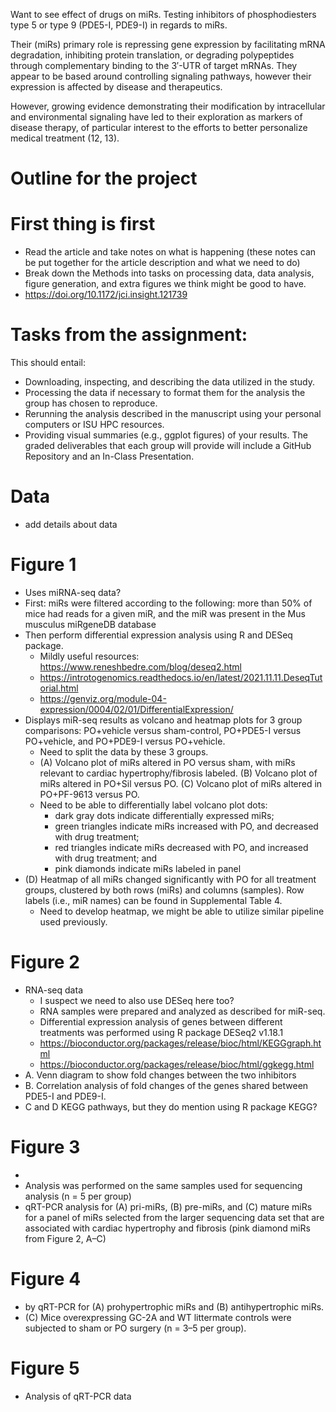 Want to see effect of drugs on miRs. 
Testing inhibitors of phosphodiesters type 5 or type 9 (PDE5-I, PDE9-I) in regards to miRs.

Their (miRs) primary role is repressing gene expression by facilitating mRNA degradation, inhibiting protein translation, or degrading polypeptides through complementary binding to the 3′-UTR of target mRNAs. They appear to be based around controlling signaling pathways, however their expression is affected by disease and therapeutics.

However, growing evidence demonstrating their modification by intracellular and environmental signaling have led to their exploration as markers of disease therapy, of particular interest to the efforts to better personalize medical treatment (12, 13).



# Outline for the project

# First thing is first
* Read the article and take notes on what is happening (these notes can be put together for the article description and what we need to do)
* Break down the Methods into tasks on processing data, data analysis, figure generation, and extra figures we think might be good to have.
* https://doi.org/10.1172/jci.insight.121739

# Tasks from the assignment:
This should entail:
* Downloading, inspecting, and describing the data utilized in the study.
* Processing the data if necessary to format them for the analysis the group has chosen to reproduce.
* Rerunning the analysis described in the manuscript using your personal computers or ISU HPC resources.
* Providing visual summaries (e.g., ggplot figures) of your results.
The graded deliverables that each group will provide will include a GitHub Repository and an In-Class Presentation.

# Data
* add details about data


# Figure 1
* Uses miRNA-seq data?
* First: miRs were filtered according to the following: more than 50% of mice had reads for a given miR, and the miR was present in the Mus musculus miRgeneDB database
* Then perform differential expression analysis using R and DESeq package.
    * Mildly useful resources: https://www.reneshbedre.com/blog/deseq2.html
    * https://introtogenomics.readthedocs.io/en/latest/2021.11.11.DeseqTutorial.html
    * https://genviz.org/module-04-expression/0004/02/01/DifferentialExpression/
* Displays miR-seq results as volcano and heatmap plots for 3 group comparisons: PO+vehicle versus sham-control, PO+PDE5-I versus PO+vehicle, and PO+PDE9-I versus PO+vehicle.
    * Need to split the data by these 3 groups.
    * (A) Volcano plot of miRs altered in PO versus sham, with miRs relevant to cardiac hypertrophy/fibrosis labeled. (B) Volcano plot of miRs altered in PO+Sil versus PO. (C) Volcano plot of miRs altered in PO+PF-9613 versus PO.
    * Need to be able to differentially label volcano plot dots:
        * dark gray dots indicate differentially expressed miRs;
        * green triangles indicate miRs increased with PO, and decreased with drug treatment;
        * red triangles indicate miRs decreased with PO, and increased with drug treatment; and
        * pink diamonds indicate miRs labeled in panel
* (D) Heatmap of all miRs changed significantly with PO for all treatment groups, clustered by both rows (miRs) and columns (samples). Row labels (i.e., miR names) can be found in Supplemental Table 4.
    * Need to develop heatmap, we might be able to utilize similar pipeline used previously.
 

# Figure 2
* RNA-seq data
    * I suspect we need to also use DESeq here too?
    * RNA samples were prepared and analyzed as described for miR-seq.
    * Differential expression analysis of genes between different treatments was performed 
      using R package DESeq2 v1.18.1
    * https://bioconductor.org/packages/release/bioc/html/KEGGgraph.html
    * https://bioconductor.org/packages/release/bioc/html/ggkegg.html
* A. Venn diagram to show fold changes between the two inhibitors
* B. Correlation analysis of fold changes of the genes shared between PDE5-I and PDE9-I.
* C and D KEGG pathways, but they do mention using R package KEGG?

# Figure 3
* 
* Analysis was performed on the same samples used for sequencing analysis (n = 5 per group)
*  qRT-PCR analysis for (A) pri-miRs, (B) pre-miRs, and (C) mature miRs for a panel of miRs selected from the larger sequencing data set that are associated with cardiac hypertrophy and fibrosis (pink diamond miRs from Figure 2, A–C)

# Figure 4
*  by qRT-PCR for (A) prohypertrophic miRs and (B) antihypertrophic miRs.
*  (C) Mice overexpressing GC-2A and WT littermate controls were subjected to sham or PO surgery (n = 3–5 per group).

# Figure 5
* Analysis of qRT-PCR data
